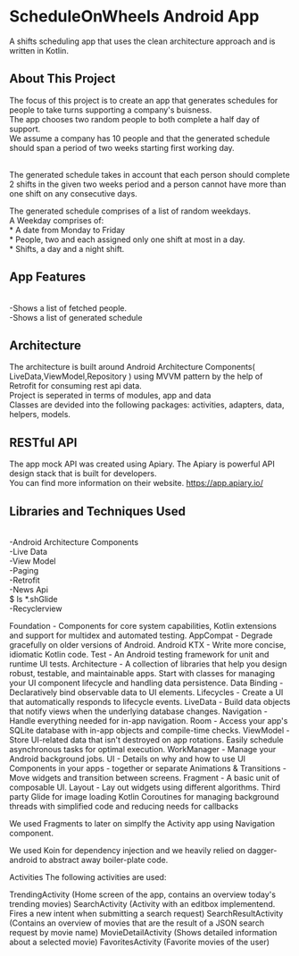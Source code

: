 # ScheduleOnWheels Android App

A shifts scheduling app that uses the clean architecture approach and is written in Kotlin.

## About This Project
The focus of this project is to create an app that generates schedules for people to take turns supporting a company's buisness.
<br/>The app chooses two random people to both complete a half day of support.
<br/>We assume a company has 10 people and that the generated schedule should span a period of two weeks starting first working day. 

<br/>The generated schedule takes in account that each person should complete 2 shifts in the given two weeks period and a person cannot have more than one shift on any consecutive days.

The generated schedule comprises of a list of random weekdays.
<br/>A Weekday comprises of:
<br/>* A date from Monday to Friday
<br/>* People, two and each assigned only one shift at most in a day.
<br/>* Shifts, a day and a night shift. 


## App Features
<br/>-Shows a list of fetched people.
<br/>-Shows a list of generated schedule

## Architecture
The architecture is built around Android Architecture Components( LiveData,ViewModel,Repository ) using MVVM pattern by the help of Retrofit for consuming rest api data.
<br/>Project is seperated in terms of modules, app and data
<br/>Classes are devided into the following packages: activities, adapters, data, helpers, models.


## RESTful API
The app mock API was created using Apiary. The Apiary is powerful API design stack that is built for developers.
<br/>You can find more information on their website.
https://app.apiary.io/

## Libraries and Techniques Used
<br/>-Android Architecture Components
<br/>-Live Data
<br/>-View Model
<br/>-Paging
<br/>-Retrofit
<br/>-News Api
<br/>$ ls *.shGlide
<br/>-Recyclerview

Foundation - Components for core system capabilities, Kotlin extensions and support for multidex and automated testing.
AppCompat - Degrade gracefully on older versions of Android.
Android KTX - Write more concise, idiomatic Kotlin code.
Test - An Android testing framework for unit and runtime UI tests.
Architecture - A collection of libraries that help you design robust, testable, and maintainable apps. Start with classes for managing your UI component lifecycle and handling data persistence.
Data Binding - Declaratively bind observable data to UI elements.
Lifecycles - Create a UI that automatically responds to lifecycle events.
LiveData - Build data objects that notify views when the underlying database changes.
Navigation - Handle everything needed for in-app navigation.
Room - Access your app's SQLite database with in-app objects and compile-time checks.
ViewModel - Store UI-related data that isn't destroyed on app rotations. Easily schedule asynchronous tasks for optimal execution.
WorkManager - Manage your Android background jobs.
UI - Details on why and how to use UI Components in your apps - together or separate
Animations & Transitions - Move widgets and transition between screens.
Fragment - A basic unit of composable UI.
Layout - Lay out widgets using different algorithms.
Third party
Glide for image loading
Kotlin Coroutines for managing background threads with simplified code and reducing needs for callbacks

We used Fragments to later on simplfy the Activity app using Navigation component.

We used Koin for dependency injection and we heavily relied on dagger-android to abstract away boiler-plate code.

Activities
The following activities are used:

TrendingActivity (Home screen of the app, contains an overview today's trending movies)
SearchActivity (Activity with an editbox implementend. Fires a new intent when submitting a search request)
SearchResultActivity (Contains an overview of movies that are the result of a JSON search request by movie name)
MovieDetailActivity (Shows detailed information about a selected movie)
FavoritesActivity (Favorite movies of the user)


